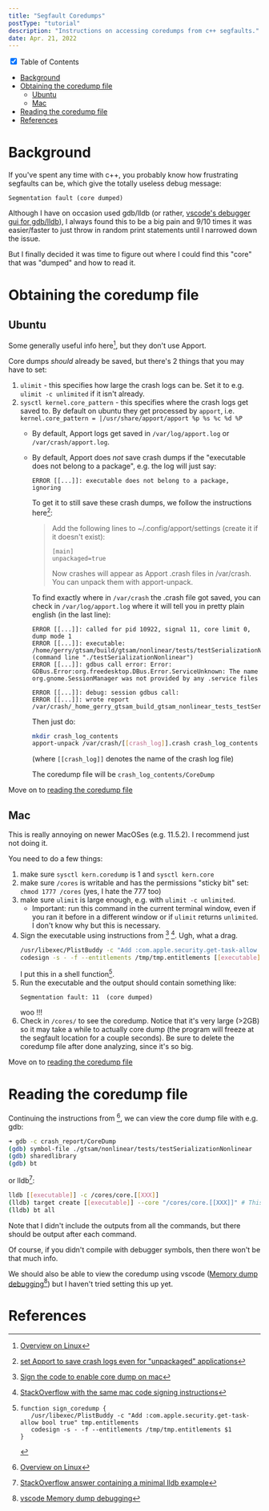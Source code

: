 ```yaml
---
title: "Segfault Coredumps"
postType: "tutorial"
description: "Instructions on accessing coredumps from c++ segfaults."
date: Apr. 21, 2022
---
```


<div class="wrap-collabsible">
  <input id="collapsible" class="toggle" type="checkbox" checked> <!-- delete "checked" to default to unchecked -->
  <label for="collapsible" class="lbl-toggle">Table of Contents</label>
  <div class="collapsible-content">
    <div class="content-inner" markdown=1>

- [Background](#background)
- [Obtaining the coredump file](#obtaining-the-coredump-file)
  - [Ubuntu](#ubuntu)
  - [Mac](#mac)
- [Reading the coredump file](#reading-the-coredump-file)
- [References](#references)

</div>
  </div>
</div>

# Background

If you've spent any time with c++, you probably know how frustrating segfaults can be, which give the totally useless debug message:

```Segmentation fault (core dumped)```

Although I have on occasion used gdb/lldb (or rather, [vscode's debugger gui for gdb/lldb](https://code.visualstudio.com/docs/cpp/cpp-debug)), I always found this to be a big pain and 9/10 times it was easier/faster to just throw in random print statements until I narrowed down the issue.

But I finally decided it was time to figure out where I could find this "core" that was "dumped" and how to read it.

# Obtaining the coredump file

## Ubuntu

Some generally useful info here[^overview], but they don't use Apport.

Core dumps *should* already be saved, but there's 2 things that you may have to set:
1. `ulimit` - this specifies how large the crash logs can be.  Set it to e.g. `ulimit -c unlimited` if it isn't already.
2. `sysctl kernel.core_pattern` - this specifies where the crash logs get saved to.  By default on ubuntu they get processed by `apport`, i.e. `kernel.core_pattern = |/usr/share/apport/apport %p %s %c %d %P`
    * By default, Apport logs get saved in `/var/log/apport.log` or `/var/crash/apport.log`.
    * By default, Apport does *not* save crash dumps if the "executable does not belong to a package", e.g. the log will just say:
      ```
      ERROR [[...]]: executable does not belong to a package, ignoring
      ```
      To get it to still save these crash dumps, we follow the instructions here[^apport]:
        > Add the following lines to ~/.config/apport/settings (create it if it doesn't exist):
        > ```
        > [main]
        > unpackaged=true
        > ```
        > Now crashes will appear as Apport .crash files in /var/crash. You can unpack them with apport-unpack.

      To find exactly where in `/var/crash` the .crash file got saved, you can check in `/var/log/apport.log` where it will tell you in pretty plain english (in the last line):
      ```
      ERROR [[...]]: called for pid 10922, signal 11, core limit 0, dump mode 1
      ERROR [[...]]: executable: /home/gerry/gtsam/build/gtsam/nonlinear/tests/testSerializationNonlinear (command line "./testSerializationNonlinear")
      ERROR [[...]]: gdbus call error: Error: GDBus.Error:org.freedesktop.DBus.Error.ServiceUnknown: The name org.gnome.SessionManager was not provided by any .service files

      ERROR [[...]]: debug: session gdbus call: 
      ERROR [[...]]: wrote report /var/crash/_home_gerry_gtsam_build_gtsam_nonlinear_tests_testSerializationNonlinear.1000.crash
      ```
      Then just do:
      ```sh
      mkdir crash_log_contents
      apport-unpack /var/crash/[[crash_log]].crash crash_log_contents
      ```
      (where `[[crash_log]]` denotes the name of the crash log file)

      The coredump file will be `crash_log_contents/CoreDump`

Move on to [reading the coredump file](#reading-the-coredump-file)

## Mac

This is really annoying on newer MacOSes (e.g. 11.5.2).  I recommend just not doing it.

You need to do a few things:

1. make sure `sysctl kern.coredump` is 1 and `sysctl kern.core`
2. make sure `/cores` is writable and has the permissions "sticky bit" set: `chmod 1777 /cores` (yes, I hate the 777 too)
3. make sure `ulimit` is large enough, e.g. with `ulimit -c unlimited`.
    * Important: run this command in the current terminal window, even if you ran it before in a different window or if `ulimit` returns `unlimited`.  I don't know why but this is necessary.
4. Sign the executable using instructions from [^m1codesign] [^m1codesign_so].  Ugh, what a drag.
   ```sh
   /usr/libexec/PlistBuddy -c "Add :com.apple.security.get-task-allow bool true" /tmp/tmp.entitlements
   codesign -s - -f --entitlements /tmp/tmp.entitlements [[executable]]
   ```
   I put this in a shell function[^script].
6. Run the executable and the output should contain something like:
   ```
   Segmentation fault: 11  (core dumped)
   ```
    woo !!!
7. Check in `/cores/` to see the coredump.  Notice that it's very large (>2GB) so it may take a while to actually core dump (the program will freeze at the segfault location for a couple seconds).  Be sure to delete the coredump file after done analyzing, since it's so big.

Move on to [reading the coredump file](#reading-the-coredump-file)

# Reading the coredump file

Continuing the instructions from [^overview], we can view the core dump file with e.g. gdb:

```sh
➜ gdb -c crash_report/CoreDump
(gdb) symbol-file ./gtsam/nonlinear/tests/testSerializationNonlinear
(gdb) sharedlibrary
(gdb) bt
```

or lldb[^stackoverflow_lldb_example]:

```sh
lldb [[executable]] -c /cores/core.[[XXX]]
(lldb) target create [[executable]] --core "/cores/core.[[XXX]]" # This line is autogenerated
(lldb) bt all
```

Note that I didn't include the outputs from all the commands, but there should be output after each command.

Of course, if you didn't compile with debugger symbols, then there won't be that much info.

We should also be able to view the coredump using vscode ([Memory dump debugging](https://code.visualstudio.com/docs/cpp/cpp-debug#_memory-dump-debugging)[^vscode]) but I haven't tried setting this up yet.

# References

[^overview]: [Overview on Linux](https://jvns.ca/blog/2018/04/28/debugging-a-segfault-on-linux/)
[^apport]: [set Apport to save crash logs even for "unpackaged" applications](https://stackoverflow.com/a/41556199/9151520)
[^vscode]: [vscode Memory dump debugging](https://code.visualstudio.com/docs/cpp/cpp-debug#_memory-dump-debugging)
[^m1codesign]: [Sign the code to enable core dump on mac](https://developer.apple.com/forums/thread/694233?answerId=695943022#695943022)
[^m1codesign_so]: [StackOverflow with the same mac code signing instructions](https://stackoverflow.com/a/70743050/9151520)
[^stackoverflow_lldb_example]: [StackOverflow answer containing a minimal lldb example](https://stackoverflow.com/a/21308843/9151520)
[^script]: ```
    function sign_coredump {
        /usr/libexec/PlistBuddy -c "Add :com.apple.security.get-task-allow bool true" tmp.entitlements
        codesign -s - -f --entitlements /tmp/tmp.entitlements $1
    }
    ```